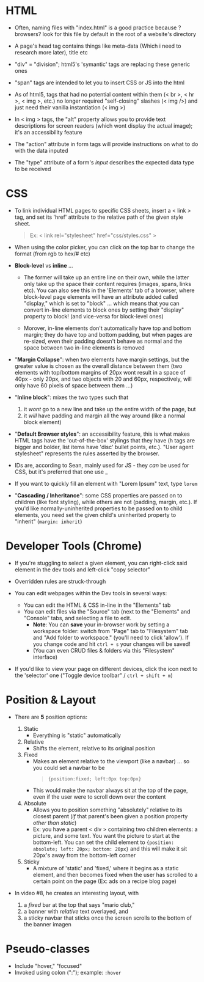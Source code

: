 # HTML

- Often, naming files with "index.html" is a good practice because ?browsers? look for this file by default in the root of a website's directory

- A page's head tag contains things like meta-data (Which i need to research more later), title etc

- "div" = "division"; html5's 'symantic' tags are replacing these generic ones

- "span" tags are intended to let you to insert CSS or JS into the html

- As of html5, tags that had no potential content within them (< br >, < hr >, < img >, etc.) no longer required "self-closing" slashes (< img />) and just need their vanilla instantiation (< img >)

- In < img > tags, the "alt" property allows you to provide text descriptions for screen readers (which wont display the actual image); it's an accessibility feature

- The "action" attribute in form tags will provide instructions on what to do with the data inputed

- The "type" attribute of a form's _input_ describes the expected data type to be received

# CSS

- To link individual HTML pages to specific CSS sheets, insert a < link > tag, and set its 'href' attribute to the relative path of the given style sheet.

  > Ex: < link rel="stylesheet" href="css/styles.css" >

- When using the color picker, you can click on the top bar to change the format (from rgb to hex/# etc)

- **Block-level** vs **inline** ...

  - The former will take up an entire line on their own, while the latter only take up the space their content requires (images, spans, links etc). You can also see this in the 'Elements' tab of a browser, where block-level page elements will have an attribute added called "display," which is set to "block" ... which means that you can convert in-line elements to block ones by setting their "display" property to block! (and vice-versa for block-level ones)

  - Morover, in-line elements don't automatically have top and bottom margin; they do have top and bottom padding, but when pages are re-sized, even their padding doesn't behave as normal and the space between two in-line elements is removed

- "**Margin Collapse**": when two elements have margin settings, but the greater value is chosen as the overall distance between them (two elements with top/bottom margins of 20px wont result in a space of 40px - only 20px, and two objects with 20 and 60px, respectively, will only have 60 pixels of space between them ...)

- "**Inline block**": mixes the two types such that

  1. it _wont_ go to a new line and take up the entire width of the page, but
  2. it _will_ have padding and margin all the way around (like a normal block element)

- "**Default Browser styles**": an accessibility feature, this is what makes HTML tags have the 'out-of-the-box' stylings that they have (h tags are bigger and bolder, list items have 'disc' bullet points, etc.). "User agent stylesheet" represents the rules asserted by the browser.

- IDs are, according to Sean, mainly used for JS - they _can_ be used for CSS, but it's preferred that one use \_

- If you want to quickly fill an element with "Lorem Ipsum" text, type `lorem`

- "**Cascading / Inheritance**": some CSS properties are passed on to children (like font styling), while others are not (padding, margin, etc.). If you'd like normally-uninherited properties to be passed on to child elements, you need set the given child's uninherited property to "inherit" (`margin: inherit`)

# Developer Tools (Chrome)

- If you're stuggling to select a given element, you can right-click said element in the dev tools and left-click "copy selector"
- Overridden rules are struck-through
- You can edit webpages within the Dev tools in several ways:

  - You can edit the HTML & CSS in-line in the "Elements" tab
  - You can edit files via the "Source" tab (next to the "Elements" and "Console" tabs, and selecting a file to edit.
    - **Note**: You can **save** your in-browser work by setting a workspace folder: switch from "Page" tab to "Filesystem" tab and "Add folder to workspace." (you'll need to click 'allow'). If you change code and hit `ctrl + s` your changes will be saved!
    - (You can even CRUD files & folders via this "Filesystem" interface)

- If you'd like to view your page on different devices, click the icon next to the 'selector' one ("Toggle device toolbar" / `ctrl + shift + m`)

# Position & Layout

- There are **5** position options:

  1. Static
     - Everything is "static" automatically
  2. Relative
     - Shifts the element, relative to its original position
  3. Fixed
     - Makes an element relative to the viewport (like a navbar) ... so you could set a navbar to be
       > `{position:fixed; left:0px top:0px}`
     - This would make the navbar always sit at the top of the page, even if the user were to scroll down over the content
  4. Absolute
     - Allows you to position something "absolutely" relative to its closest parent (_if_ that parent's been given a position property _other than static_)
     - Ex: you have a parent < div > containing two children elements: a picture, and some text. You want the picture to start at the bottom-left. You can set the child element to `{position: absolute; left: 20px; bottom: 20px}` and this will make it sit 20px's away from the bottom-left corner
  5. Sticky
     - A mixture of 'static' and 'fixed,' where it begins as a static element, and then becomes fixed when the user has scrolled to a certain point on the page (Ex: ads on a recipe blog page)

- In video #8, he creates an interesting layout, with
  1. a _fixed_ bar at the top that says "mario club,"
  2. a banner with _relative_ text overlayed, and
  3. a sticky navbar that sticks once the screen scrolls to the bottom of the banner imagen

# Pseudo-classes

- Include "hover," "focused"
- Invoked using colon (":"); example: `:hover`
